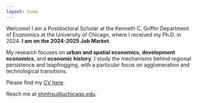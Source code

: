 ```yaml
---
layout: home
---
```


Welcome! I am a Postdoctoral Scholar at the Kenneth C. Griffin Department of Economics at the University of Chicago, where I received my Ph.D. in 2024. **I am on the 2024-2025 Job Market**.

My research focuses on **urban and spatial economics**, **development economics**, and **economic history**. I study the mechanisms behind regional persistence and leapfrogging, with a particular focus on agglomeration and technological transitions.

Please find my <a href="/assets/cv/cv_hsu.pdf" target="_blank">CV here</a>.

Reach me at <a href="mailto:shmhsu@uchicago.edu">shmhsu@uchicago.edu</a>.
